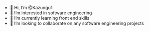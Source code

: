 - 👋 Hi, I’m @Kazungu1
- 👀 I’m interested in software engineering
- 🌱 I’m currently learning front end skills
- 💞️ I’m looking to collaborate on any software engineering projects

<!---
Kazungu1/Kazungu1 is a ✨ special ✨ repository because its `README.md` (this file) appears on your GitHub profile.
You can click the Preview link to take a look at your changes.
--->
